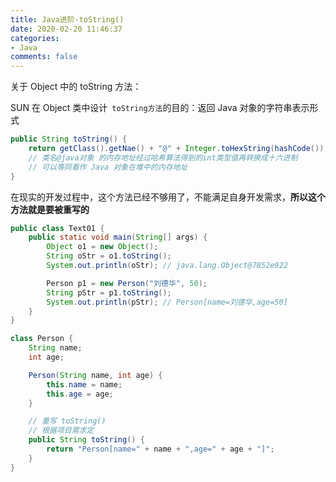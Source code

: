 ```yaml
---
title: Java进阶-toString()
date: 2020-02-20 11:46:37
categories:
- Java
comments: false
---
```




关于 Object 中的 toString 方法：

SUN 在 Object 类中设计` toString方法`的目的：返回 Java 对象的字符串表示形式

<!-- more -->

```java
public String toString() {
    return getClass().getNae() + "@" + Integer.toHexString(hashCode());
    // 类名@java对象 的内存地址经过哈希算法得到的int类型值再转换成十六进制
    // 可以等同看作 Java 对象在堆中的内存地址
}
```

在现实的开发过程中，这个方法已经不够用了，不能满足自身开发需求，**所以这个方法就是要被重写的**

```java
public class Text01 {
	public static void main(String[] args) {
		Object o1 = new Object();
		String oStr = o1.toString();
		System.out.println(oStr); // java.lang.Object@7852e922

		Person p1 = new Person("刘德华", 50);
		String pStr = p1.toString();
		System.out.println(pStr); // Person[name=刘德华,age=50]
	}
}

class Person {
	String name;
	int age;

	Person(String name, int age) {
		this.name = name;
		this.age = age;
	}

	// 重写 toString()
	// 根据项目需求定
	public String toString() {
		return "Person[name=" + name + ",age=" + age + "]";
	}
}
```

